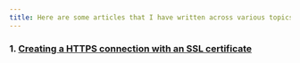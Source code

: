 ```yaml
---
title: Here are some articles that I have written across various topics
---
```


### 1. [Creating a HTTPS connection with an SSL certificate](https://samridh3215.hashnode.dev/creating-a-https-connection-with-an-ssl-certificate-for-apache-servers#heading-how-does-https-work)

